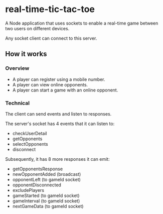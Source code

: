 # real-time-tic-tac-toe

A Node application that uses sockets to enable a real-time game between two users on different devices.

Any socket client can connect to this server.

## How it works

### Overview

- A player can register using a mobile number.
- A player can view online opponents.
- A player can start a game with an online opponent.

### Technical

The client can send events and listen to responses.

The server's socket has 4 events that it can listen to:

- checkUserDetail
- getOpponents
- selectOpponents
- disconnect

Subsequently, it has 8 more responses it can emit:

- getOpponentsResponse
- newOpponentAdded (broadcast)
- opponentLeft (to gameId socket)
- opponentDisconnected
- excludePlayers
- gameStarted (to gameId socket)
- gameInterval (to gameId socket)
- nextGameData (to gameId socket)
